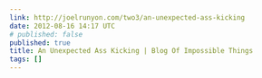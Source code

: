 ```yaml
---
link: http://joelrunyon.com/two3/an-unexpected-ass-kicking
date: 2012-08-16 14:17 UTC
# published: false
published: true
title: An Unexpected Ass Kicking | Blog Of Impossible Things
tags: []
---
```



